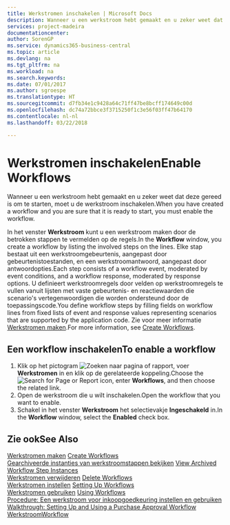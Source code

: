 ```yaml
---
title: Werkstromen inschakelen | Microsoft Docs
description: Wanneer u een werkstroom hebt gemaakt en u zeker weet dat deze gereed is om te starten, moet u de werkstroom inschakelen.
services: project-madeira
documentationcenter: 
author: SorenGP
ms.service: dynamics365-business-central
ms.topic: article
ms.devlang: na
ms.tgt_pltfrm: na
ms.workload: na
ms.search.keywords: 
ms.date: 07/01/2017
ms.author: sgroespe
ms.translationtype: HT
ms.sourcegitcommit: d7fb34e1c9428a64c71ff47be8bcff174649c00d
ms.openlocfilehash: dc74a72bbce3f3715250f1c3e56f03ff47b64170
ms.contentlocale: nl-nl
ms.lasthandoff: 03/22/2018

---
```

# <a name="enable-workflows"></a><span data-ttu-id="d72a8-103">Werkstromen inschakelen</span><span class="sxs-lookup"><span data-stu-id="d72a8-103">Enable Workflows</span></span>
<span data-ttu-id="d72a8-104">Wanneer u een werkstroom hebt gemaakt en u zeker weet dat deze gereed is om te starten, moet u de werkstroom inschakelen.</span><span class="sxs-lookup"><span data-stu-id="d72a8-104">When you have created a workflow and you are sure that it is ready to start, you must enable the workflow.</span></span>  

 <span data-ttu-id="d72a8-105">In het venster **Werkstroom** kunt u een werkstroom maken door de betrokken stappen te vermelden op de regels.</span><span class="sxs-lookup"><span data-stu-id="d72a8-105">In the **Workflow** window, you create a workflow by listing the involved steps on the lines.</span></span> <span data-ttu-id="d72a8-106">Elke stap bestaat uit een werkstroomgebeurtenis, aangepast door gebeurtenistoestanden, en een werkstroomantwoord, aangepast door antwoordopties.</span><span class="sxs-lookup"><span data-stu-id="d72a8-106">Each step consists of a workflow event, moderated by event conditions, and a workflow response, moderated by response options.</span></span> <span data-ttu-id="d72a8-107">U definieert werkstroomregels door velden op werkstroomregels te vullen vanuit lijsten met vaste gebeurtenis- en reactiewaarden die scenario's vertegenwoordigen die worden ondersteund door de toepassingscode.</span><span class="sxs-lookup"><span data-stu-id="d72a8-107">You define workflow steps by filling fields on workflow lines from fixed lists of event and response values representing scenarios that are supported by the application code.</span></span> <span data-ttu-id="d72a8-108">Zie voor meer informatie [Werkstromen maken](across-how-to-create-workflows.md).</span><span class="sxs-lookup"><span data-stu-id="d72a8-108">For more information, see [Create Workflows](across-how-to-create-workflows.md).</span></span>  

## <a name="to-enable-a-workflow"></a><span data-ttu-id="d72a8-109">Een workflow inschakelen</span><span class="sxs-lookup"><span data-stu-id="d72a8-109">To enable a workflow</span></span>  
1.  <span data-ttu-id="d72a8-110">Klik op het pictogram ![Zoeken naar pagina of rapport](media/ui-search/search_small.png "pictogram Zoeken naar pagina of rapport"), voer **Werkstromen** in en klik op de gerelateerde koppeling.</span><span class="sxs-lookup"><span data-stu-id="d72a8-110">Choose the ![Search for Page or Report](media/ui-search/search_small.png "Search for Page or Report icon") icon, enter **Workflows**, and then choose the related link.</span></span>  
2.  <span data-ttu-id="d72a8-111">Open de werkstroom die u wilt inschakelen.</span><span class="sxs-lookup"><span data-stu-id="d72a8-111">Open the workflow that you want to enable.</span></span>  
3.  <span data-ttu-id="d72a8-112">Schakel in het venster **Werkstroom** het selectievakje **Ingeschakeld** in.</span><span class="sxs-lookup"><span data-stu-id="d72a8-112">In the **Workflow** window, select the **Enabled** check box.</span></span>  

## <a name="see-also"></a><span data-ttu-id="d72a8-113">Zie ook</span><span class="sxs-lookup"><span data-stu-id="d72a8-113">See Also</span></span>  
 <span data-ttu-id="d72a8-114">[Werkstromen maken](across-how-to-create-workflows.md) </span><span class="sxs-lookup"><span data-stu-id="d72a8-114">[Create Workflows](across-how-to-create-workflows.md) </span></span>  
 <span data-ttu-id="d72a8-115">[Gearchiveerde instanties van werkstroomstappen bekijken](across-how-to-view-archived-workflow-step-instances.md) </span><span class="sxs-lookup"><span data-stu-id="d72a8-115">[View Archived Workflow Step Instances](across-how-to-view-archived-workflow-step-instances.md) </span></span>  
 <span data-ttu-id="d72a8-116">[Werkstromen verwijderen](across-how-to-delete-workflows.md) </span><span class="sxs-lookup"><span data-stu-id="d72a8-116">[Delete Workflows](across-how-to-delete-workflows.md) </span></span>  
 <span data-ttu-id="d72a8-117">[Werkstromen instellen](across-set-up-workflows.md) </span><span class="sxs-lookup"><span data-stu-id="d72a8-117">[Setting Up Workflows](across-set-up-workflows.md) </span></span>  
 <span data-ttu-id="d72a8-118">[Werkstromen gebruiken](across-use-workflows.md) </span><span class="sxs-lookup"><span data-stu-id="d72a8-118">[Using Workflows](across-use-workflows.md) </span></span>  
 <span data-ttu-id="d72a8-119">[Procedure: Een werkstroom voor inkoopgoedkeuring instellen en gebruiken](walkthrough-setting-up-and-using-a-purchase-approval-workflow.md) </span><span class="sxs-lookup"><span data-stu-id="d72a8-119">[Walkthrough: Setting Up and Using a Purchase Approval Workflow](walkthrough-setting-up-and-using-a-purchase-approval-workflow.md) </span></span>  
 [<span data-ttu-id="d72a8-120">Werkstroom</span><span class="sxs-lookup"><span data-stu-id="d72a8-120">Workflow</span></span>](across-workflow.md)   

